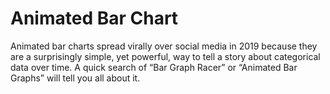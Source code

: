 # Animated Bar Chart
 Animated bar charts spread virally over social media in 2019 because they are a surprisingly simple, yet powerful, way to tell a story about categorical data over time. A quick search of “Bar Graph Racer” or “Animated Bar Graphs” will tell you all about it.
